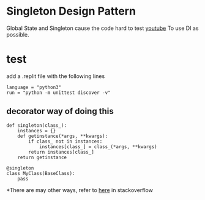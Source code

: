 # Singleton Design Pattern
Global State and Singleton cause the code hard to test
[youtube](https://www.youtube.com/watch?v=-FRm3VPhseI&t=1747s)
To use DI as possible.
# test
add a .replit file with the following lines
```
language = "python3"
run = "python -m unittest discover -v"
```
## decorator way of doing this
```
def singleton(class_):
    instances = {}
    def getinstance(*args, **kwargs):
        if class_ not in instances:
            instances[class_] = class_(*args, **kwargs)
        return instances[class_]
    return getinstance

@singleton
class MyClass(BaseClass):
    pass
```
*There are may other ways, refer to [here](https://stackoverflow.com/questions/6760685/creating-a-singleton-in-python) in stackoverflow
